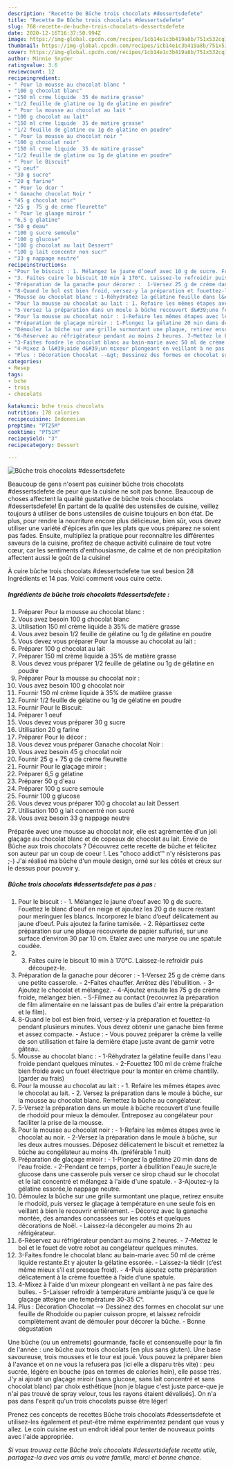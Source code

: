 ```yaml
---
description: "Recette De Bûche trois chocolats #dessertsdefete"
title: "Recette De Bûche trois chocolats #dessertsdefete"
slug: 768-recette-de-buche-trois-chocolats-dessertsdefete
date: 2020-12-16T16:37:50.994Z
image: https://img-global.cpcdn.com/recipes/1cb14e1c3b419a8b/751x532cq70/buche-trois-chocolats-dessertsdefete-photo-principale-de-la-recette.jpg
thumbnail: https://img-global.cpcdn.com/recipes/1cb14e1c3b419a8b/751x532cq70/buche-trois-chocolats-dessertsdefete-photo-principale-de-la-recette.jpg
cover: https://img-global.cpcdn.com/recipes/1cb14e1c3b419a8b/751x532cq70/buche-trois-chocolats-dessertsdefete-photo-principale-de-la-recette.jpg
author: Minnie Snyder
ratingvalue: 3.6
reviewcount: 12
recipeingredient:
- " Pour la mousse au chocolat blanc "
- "100 g chocolat blanc"
- "150 ml crme liquide  35 de matire grasse"
- "1/2 feuille de glatine ou 1g de glatine en poudre"
- " Pour la mousse au chocolat au lait "
- "100 g chocolat au lait"
- "150 ml crme liquide  35 de matire grasse"
- "1/2 feuille de glatine ou 1g de glatine en poudre"
- " Pour la mousse au chocolat noir "
- "100 g chocolat noir"
- "150 ml crme liquide  35 de matire grasse"
- "1/2 feuille de glatine ou 1g de glatine en poudre"
- " Pour le Biscuit"
- "1 oeuf"
- "30 g sucre"
- "20 g farine"
- " Pour le dcor "
- " Ganache chocolat Noir "
- "45 g chocolat noir"
- "25 g  75 g de crme fleurette"
- " Pour le glaage miroir "
- "6,5 g glatine"
- "50 g deau"
- "100 g sucre semoule"
- "100 g glucose"
- "100 g chocolat au lait Dessert"
- "100 g lait concentr non sucr"
- "33 g nappage neutre"
recipeinstructions:
- "Pour le biscuit : 1. Mélangez le jaune d’oeuf avec 10 g de sucre. Fouettez le blanc d’oeuf en neige et ajoutez les 20 g de sucre restant pour meringuer les blancs. Incorporez le blanc d’oeuf délicatement au jaune d’oeuf. Puis ajoutez la farine tamisée. 2. Répartissez cette préparation sur une plaque recouverte de papier sulfurisé, sur une surface d’environ 30 par 10 cm. Etalez avec une maryse ou une spatule coudée."
- "3. Faites cuire le biscuit 10 min à 170°C. Laissez-le refroidir puis découpez-le."
- "Préparation de la ganache pour décorer :  1-Versez 25 g de crème dans une petite casserole. 2-Faites chauffer. Arrêtez dès l&#39;ébullition. 3-Ajoutez le chocolat et mélangez. 4-Ajoutez ensuite les 75 g de crème froide, mélangez bien. 5-Filmez au contact (recouvrez la préparation de film alimentaire en ne laissant pas de bulles d&#39;air entre la préparation et le film)."
- "8-Quand le bol est bien froid, versez-y la préparation et fouettez-la pendant plusieurs minutes. Vous devez obtenir une ganache bien ferme et assez compacte. Astuce : Vous pouvez préparer la crème la veille de son utilisation et faire la dernière étape juste avant de garnir votre gâteau."
- "Mousse au chocolat blanc : 1-Réhydratez la gélatine feuille dans l&#39;eau froide pendant quelques minutes. 2-Fouettez 100 ml de crème fraîche bien froide avec un fouet électrique pour la monter en crème chantilly.(garder au frais)"
- "Pour la mousse au chocolat au lait : 1. Refaire les mêmes étapes avec le chocolat au lait. 2. Versez la préparation dans le moule à bûche, sur la mousse au chocolat blanc. Remettez la bûche au congélateur."
- "5-Versez la préparation dans un moule à bûche recouvert d&#39;une feuille de rhodoïd pour mieux la démouler. Entreposez au congélateur pour faciliter la prise de la mousse."
- "Pour la mousse au chocolat noir : 1-Refaire les mêmes étapes avec le chocolat au noir. 2-Versez la préparation dans le moule à bûche, sur les deux autres mousses. Déposez délicatement le biscuit et remettez la bûche au congélateur au moins 4h. (préférable 1 nuit)"
- "Préparation de glaçage miroir : 1-Plongez la gélatine 20 min dans de l&#39;eau froide. 2-Pendant ce temps, porter à ébullition l&#39;eau,le sucre,le glucose dans une casserole puis verser ce sirop chaud sur le chocolat et le lait concentré et mélangez à l&#39;aide d&#39;une spatule. 3-Ajoutez-y la gélatine essorée,le nappage neutre."
- "Démoulez la bûche sur une grille surmontant une plaque, retirez ensuite le rhodoïd, puis versez le glaçage à température en une seule fois en veillant à bien le recouvrir entièrement. Décorez avec la ganache montée, des amandes concassées sur les cotés et quelques décorations de Noël. Laissez-la décongeler au moins 2h au réfrigérateur."
- "6-Réservez au réfrigérateur pendant au moins 2 heures. 7-Mettez le bol et le fouet de votre robot au congélateur quelques minutes."
- "3-Faites fondre le chocolat blanc au bain-marie avec 50 ml de crème liquide restante.Et y ajouter la gélatine essorée. Laissez-la tiédir (c’est même mieux s’il est presque froid). 4-Puis ajoutez cette préparation délicatement à la crème fouettée à l’aide d’une spatule."
- "4-Mixez à l&#39;aide d&#39;un mixeur plongeant en veillant à ne pas faire des bulles. 5-Laisser refroidir à température ambiante jusqu&#39;à ce que le glaçage atteigne une température 30-35 C°."
- "Plus : Décoration Chocolat --&gt; Dessinez des formes en chocolat sur une feuille de Rhodoide ou papier cuisson propre, et laissez refroidir complètement avant de démouler pour décorer la bûche.  Bonne dégustation"
categories:
- Resep
tags:
- bche
- trois
- chocolats

katakunci: bche trois chocolats 
nutrition: 178 calories
recipecuisine: Indonesian
preptime: "PT25M"
cooktime: "PT51M"
recipeyield: "3"
recipecategory: Dessert

---
```



![Bûche trois chocolats #dessertsdefete](https://img-global.cpcdn.com/recipes/1cb14e1c3b419a8b/751x532cq70/buche-trois-chocolats-dessertsdefete-photo-principale-de-la-recette.jpg)

Beaucoup de gens n'osent pas cuisiner bûche trois chocolats #dessertsdefete de peur que la cuisine ne soit pas bonne. Beaucoup de choses affectent la qualité gustative de bûche trois chocolats #dessertsdefete! En partant de la qualité des ustensiles de cuisine, veillez toujours à utiliser de bons ustensiles de cuisine toujours en bon état. De plus, pour rendre la nourriture encore plus délicieuse, bien sûr, vous devez utiliser une variété d'épices afin que les plats que vous préparez ne soient pas fades. Ensuite, multipliez la pratique pour reconnaître les différentes saveurs de la cuisine, profitez de chaque activité culinaire de tout votre cœur, car les sentiments d'enthousiasme, de calme et de non précipitation affectent aussi le goût de la cuisine!

<!--inarticleads1-->

À cuire bûche trois chocolats #dessertsdefete tue seul besion 28 Ingrédients et 14 pas. Voici comment vous cuire cette.

##### Ingrédients de bûche trois chocolats #dessertsdefete :

1. Préparer  Pour la mousse au chocolat blanc :
1. Vous avez besoin 100 g chocolat blanc
1. Utilisation 150 ml crème liquide à 35% de matière grasse
1. Vous avez besoin 1/2 feuille de gélatine ou 1g de gélatine en poudre
1. Vous devez vous préparer  Pour la mousse au chocolat au lait :
1. Préparer 100 g chocolat au lait
1. Préparer 150 ml crème liquide à 35% de matière grasse
1. Vous devez vous préparer 1/2 feuille de gélatine ou 1g de gélatine en poudre
1. Préparer  Pour la mousse au chocolat noir :
1. Vous avez besoin 100 g chocolat noir
1. Fournir 150 ml crème liquide à 35% de matière grasse
1. Fournir 1/2 feuille de gélatine ou 1g de gélatine en poudre
1. Fournir  Pour le Biscuit:
1. Préparer 1 oeuf
1. Vous devez vous préparer 30 g sucre
1. Utilisation 20 g farine
1. Préparer  Pour le décor :
1. Vous devez vous préparer  Ganache chocolat Noir :
1. Vous avez besoin 45 g chocolat noir
1. Fournir 25 g + 75 g de crème fleurette
1. Fournir  Pour le glaçage miroir :
1. Préparer 6,5 g gélatine
1. Préparer 50 g d&#39;eau
1. Préparer 100 g sucre semoule
1. Fournir 100 g glucose
1. Vous devez vous préparer 100 g chocolat au lait Dessert
1. Utilisation 100 g lait concentré non sucré
1. Vous avez besoin 33 g nappage neutre


Préparée avec une mousse au chocolat noir, elle est agrémentée d&#39;un joli glaçage au chocolat blanc et de copeaux de chocolat au lait. Envie de Bûche aux trois chocolats ? Découvrez cette recette de bûche et félicitez son auteur par un coup de coeur !. Les &#34;choco addict&#39;&#34; n&#39;y résisterons pas ;-) J&#39;ai réalisé ma bûche d&#39;un moule design, orné sur les côtés et creux sur le dessus pour pouvoir y. 

<!--inarticleads2-->

##### Bûche trois chocolats #dessertsdefete pas à pas :

1. Pour le biscuit : - 1. Mélangez le jaune d’oeuf avec 10 g de sucre. Fouettez le blanc d’oeuf en neige et ajoutez les 20 g de sucre restant pour meringuer les blancs. Incorporez le blanc d’oeuf délicatement au jaune d’oeuf. Puis ajoutez la farine tamisée. - 2. Répartissez cette préparation sur une plaque recouverte de papier sulfurisé, sur une surface d’environ 30 par 10 cm. Etalez avec une maryse ou une spatule coudée.
1. 3. Faites cuire le biscuit 10 min à 170°C. Laissez-le refroidir puis découpez-le.
1. Préparation de la ganache pour décorer :  - 1-Versez 25 g de crème dans une petite casserole. - 2-Faites chauffer. Arrêtez dès l&#39;ébullition. - 3-Ajoutez le chocolat et mélangez. - 4-Ajoutez ensuite les 75 g de crème froide, mélangez bien. - 5-Filmez au contact (recouvrez la préparation de film alimentaire en ne laissant pas de bulles d&#39;air entre la préparation et le film).
1. 8-Quand le bol est bien froid, versez-y la préparation et fouettez-la pendant plusieurs minutes. Vous devez obtenir une ganache bien ferme et assez compacte. - Astuce : - Vous pouvez préparer la crème la veille de son utilisation et faire la dernière étape juste avant de garnir votre gâteau.
1. Mousse au chocolat blanc : - 1-Réhydratez la gélatine feuille dans l&#39;eau froide pendant quelques minutes. - 2-Fouettez 100 ml de crème fraîche bien froide avec un fouet électrique pour la monter en crème chantilly.(garder au frais)
1. Pour la mousse au chocolat au lait : - 1. Refaire les mêmes étapes avec le chocolat au lait. - 2. Versez la préparation dans le moule à bûche, sur la mousse au chocolat blanc. Remettez la bûche au congélateur.
1. 5-Versez la préparation dans un moule à bûche recouvert d&#39;une feuille de rhodoïd pour mieux la démouler. Entreposez au congélateur pour faciliter la prise de la mousse.
1. Pour la mousse au chocolat noir : - 1-Refaire les mêmes étapes avec le chocolat au noir. - 2-Versez la préparation dans le moule à bûche, sur les deux autres mousses. Déposez délicatement le biscuit et remettez la bûche au congélateur au moins 4h. (préférable 1 nuit)
1. Préparation de glaçage miroir : - 1-Plongez la gélatine 20 min dans de l&#39;eau froide. - 2-Pendant ce temps, porter à ébullition l&#39;eau,le sucre,le glucose dans une casserole puis verser ce sirop chaud sur le chocolat et le lait concentré et mélangez à l&#39;aide d&#39;une spatule. - 3-Ajoutez-y la gélatine essorée,le nappage neutre.
1. Démoulez la bûche sur une grille surmontant une plaque, retirez ensuite le rhodoïd, puis versez le glaçage à température en une seule fois en veillant à bien le recouvrir entièrement. - Décorez avec la ganache montée, des amandes concassées sur les cotés et quelques décorations de Noël. - Laissez-la décongeler au moins 2h au réfrigérateur.
1. 6-Réservez au réfrigérateur pendant au moins 2 heures. - 7-Mettez le bol et le fouet de votre robot au congélateur quelques minutes.
1. 3-Faites fondre le chocolat blanc au bain-marie avec 50 ml de crème liquide restante.Et y ajouter la gélatine essorée. - Laissez-la tiédir (c’est même mieux s’il est presque froid). - 4-Puis ajoutez cette préparation délicatement à la crème fouettée à l’aide d’une spatule.
1. 4-Mixez à l&#39;aide d&#39;un mixeur plongeant en veillant à ne pas faire des bulles. - 5-Laisser refroidir à température ambiante jusqu&#39;à ce que le glaçage atteigne une température 30-35 C°.
1. Plus : Décoration Chocolat --&gt; Dessinez des formes en chocolat sur une feuille de Rhodoide ou papier cuisson propre, et laissez refroidir complètement avant de démouler pour décorer la bûche.  - Bonne dégustation


Une bûche (ou un entremets) gourmande, facile et consensuelle pour la fin de l&#39;année : une bûche aux trois chocolats (en plus sans gluten). Une base savoureuse, trois mousses et le tour est joué. Vous pouvez la préparer bien à l&#39;avance et on ne vous la refusera pas (ici elle a disparu très vite) : peu sucrée, légère en bouche (pas en termes de calories hein), elle passe très. J&#39;y ai ajouté un glaçage miroir (sans glucose, sans lait concentré et sans chocolat blanc) par choix esthétique [non je blague c&#39;est juste parce-que je n&#39;ai pas trouvé de spray velour, tous les rayons étaient dévalisés]. On n&#39;a pas dans l&#39;esprit qu&#39;un trois chocolats puisse être léger! 

<!--inarticleads1-->

<p>
Prenez ces concepts de recettes Bûche trois chocolats #dessertsdefete et utilisez-les également et peut-être même expérimentez pendant que vous y allez. Le coin cuisine est un endroit idéal pour tenter de nouveaux points avec l'aide appropriée.
</p>

<p>
<i>Si vous trouvez cette Bûche trois chocolats #dessertsdefete recette utile, partagez-la avec vos amis ou votre famille, merci et bonne chance.</i>
</p>
